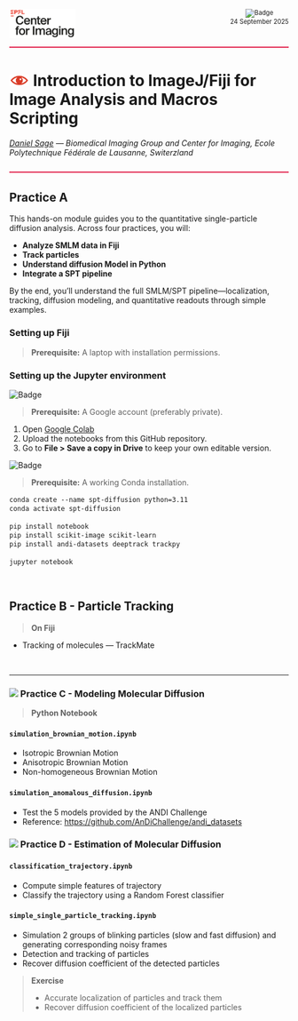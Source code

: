 <span style="float:right; font-size:0.8em; text-align:center">![Badge](https://img.shields.io/badge/Imaging%20Lunches-FF1010?style=for-the-badge)<br>24 September 2025</span>
<img src="icons/logo-center-for-imaging.png" width="120"/>
<img src="icons/red-line.svg" width="100%" height="2" alt="red divider">


# <img src="icons/icon.png" width="36"/>  Introduction to ImageJ/Fiji for Image Analysis and Macros Scripting

*[Daniel Sage](mailto:daniel.sage@epfl.ch?subject=Single%20Molecule%20Tracking%20and%20Diffusion) — Biomedical Imaging Group and Center for Imaging, Ecole Polytechnique Fédérale de Lausanne, Switerzland*

<img src="icons/red-line.svg" width="100%" height="2" alt="red divider">

## Practice A

This hands-on module guides you to the quantitative single-particle diffusion analysis. Across four practices, you will:

- **Analyze SMLM data in Fiji**
- **Track particles** 
- **Understand diffusion Model in Python**
- **Integrate a SPT pipeline** 

By the end, you’ll understand the full SMLM/SPT pipeline—localization, tracking, diffusion modeling, and quantitative readouts through simple examples.




### Setting up Fiji
> **Prerequisite:** A laptop with installation permissions.




### Setting up the Jupyter environment

![Badge](https://img.shields.io/badge/Option_1-Using_Google_Colab_server-1000CF)

> **Prerequisite:** A Google account (preferably private).

1. Open [Google Colab](https://colab.research.google.com)  
2. Upload the notebooks from this GitHub repository.  
3. Go to **File > Save a copy in Drive** to keep your own editable version.  

![Badge](https://img.shields.io/badge/Option_2-Using_local_computer-1000CF)

> **Prerequisite:** A working Conda installation.

```
conda create --name spt-diffusion python=3.11
conda activate spt-diffusion

pip install notebook
pip install scikit-image scikit-learn
pip install andi-datasets deeptrack trackpy

jupyter notebook
```

<br>



## Practice B - Particle Tracking

> **On Fiji**
- Tracking of molecules — TrackMate

<br>
<hr>
 
### <img src="icons/icon-diffusions-models.png" width="40"/> Practice C - Modeling Molecular Diffusion

> **Python Notebook**

#### `simulation_brownian_motion.ipynb`
- Isotropic Brownian Motion
- Anisotropic Brownian Motion
- Non-homogeneous Brownian Motion

#### `simulation_anomalous_diffusion.ipynb`
- Test the 5 models provided by the ANDI Challenge
- Reference: https://github.com/AnDiChallenge/andi_datasets

### <img src="icons/icon-algorithms.png" width="40"/> Practice D - Estimation of Molecular Diffusion

#### `classification_trajectory.ipynb`
- Compute simple features of trajectory
- Classify the trajectory using a Random Forest classifier


#### `simple_single_particle_tracking.ipynb`
- Simulation 2 groups of blinking particles (slow and fast diffusion) and generating corresponding noisy frames
- Detection and tracking of particles 
- Recover diffusion coefficient of the detected particles


>**Exercise** 
>- Accurate localization of particles and track them
>- Recover diffusion coefficient of the localized particles
> 
